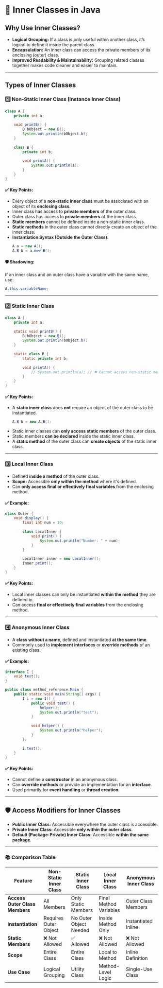 # 📝 **Inner Classes in Java**

## **Why Use Inner Classes?**

- **Logical Grouping:** If a class is only useful within another class, it’s logical to define it inside the parent class.
- **Encapsulation:** An inner class can access the private members of its enclosing (outer) class.
- **Improved Readability & Maintainability:** Grouping related classes together makes code cleaner and easier to maintain.

---

## **Types of Inner Classes**

### 1️⃣ **Non-Static Inner Class (Instance Inner Class)**

```java
class A {
    private int a;
    
    void printB() {
        B bObject = new B();
        System.out.println(bObject.b);
    }
    
    class B {
        private int b;
        
        void printA() {
            System.out.println(a);
        }
    }
}
```

#### ✅ **Key Points:**
- Every object of a **non-static inner class** must be associated with an object of its **enclosing class**.
- Inner class has access to **private members** of the outer class.
- Outer class has access to **private members** of the inner class.
- **Static members** cannot be defined inside a non-static inner class.
- **Static methods** in the outer class cannot directly create an object of the inner class.
- **Instantiation Syntax (Outside the Outer Class):**
  ```java
  A a = new A();
  A.B b = a.new B();
  ```
#### 🛡️ **Shadowing:**
If an inner class and an outer class have a variable with the same name, use:
```java
A.this.variableName;
```

---

### 2️⃣ **Static Inner Class**

```java
class A {
    private int a;
    
    static void printB() {
        B bObject = new B();
        System.out.println(bObject.b);
    }
    
    static class B {
        static private int b;
        
        void printA() {
            // System.out.println(a); // ❌ Cannot access non-static members of outer class.
        }
    }
}
```

#### ✅ **Key Points:**
- A **static inner class** does **not** require an object of the outer class to be instantiated.
  ```java
  A.B b = new A.B();
  ```
- Static inner classes can **only access static members** of the outer class.
- Static members **can be declared** inside the static inner class.
- A **static method** of the outer class can **create objects** of the static inner class.

---

### 3️⃣ **Local Inner Class**

- Defined **inside a method** of the outer class.
- **Scope:** Accessible **only within the method** where it's defined.
- Can **only access final or effectively final variables** from the enclosing method.

#### ✅ **Example:**
```java
class Outer {
    void display() {
        final int num = 10;
        
        class LocalInner {
            void print() {
                System.out.println("Number: " + num);
            }
        }
        
        LocalInner inner = new LocalInner();
        inner.print();
    }
}
```

#### ✅ **Key Points:**
- Local inner classes can only be instantiated **within the method** they are defined in.
- Can access **final or effectively final variables** from the enclosing method.

---

### 4️⃣ **Anonymous Inner Class**

- A **class without a name**, defined and instantiated **at the same time**.
- Commonly used to **implement interfaces** or **override methods** of an existing class.

#### ✅ **Example:**
```java
interface I {
    void test();
}

public class method_reference.Main {
    public static void main(String[] args) {
        I i = new I() {
            public void test() {
                helper();
                System.out.println("test");
            }
            
            void helper() {
                System.out.println("helper");
            }
        };
        
        i.test();
    }
}
```

#### ✅ **Key Points:**
- Cannot define a **constructor** in an anonymous class.
- Can **override methods** or provide an implementation for an **interface**.
- Used primarily for **event handling** or **thread creation**.

---

## 🛡️ **Access Modifiers for Inner Classes**

- **Public Inner Class:** Accessible everywhere the outer class is accessible.
- **Private Inner Class:** Accessible **only within the outer class**.
- **Default (Package-Private) Inner Class:** Accessible **within the same package**.

---

### 📚 **Comparison Table**

| Feature              | Non-Static Inner Class | Static Inner Class | Local Inner Class | Anonymous Inner Class |
|-----------------------|------------------------|---------------------|-------------------|-----------------------|
| **Access Outer Class Members** | All Members         | Only Static Members | Final Method Variables | Outer Class Members |
| **Instantiation**    | Requires Outer Object | No Outer Object Needed | Inside Method Only | Instantiated Inline |
| **Static Members**   | ❌ Not Allowed        | ✅ Allowed        | ❌ Not Allowed   | ❌ Not Allowed       |
| **Scope**            | Entire Class          | Entire Class       | Local to Method   | Inline Definition    |
| **Use Case**         | Logical Grouping      | Utility Class      | Method-Level Logic | Single-Use Class     |


